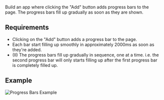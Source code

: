 Build an app where clicking the "Add" button adds progress bars to the page. The progress bars fill up gradually as soon as they are shown.

## Requirements

- Clicking on the "Add" button adds a progress bar to the page.
- Each bar start filling up smoothly in approximately 2000ms as soon as they're added.
- (II) The progress bars fill up gradually in sequence, one at a time. i.e. the second progress bar will only starts filling up after the first progress bar is completely filled up.

## Example

![Progress Bars Example](https://www.greatfrontend.com/img/questions/progress-bars/progress-bars-example.png)
